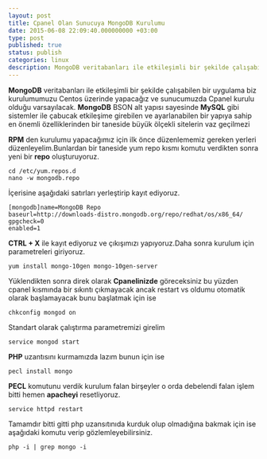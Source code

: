 ```yaml
---
layout: post
title: Cpanel Olan Sunucuya MongoDB Kurulumu
date: 2015-06-08 22:09:40.000000000 +03:00
type: post
published: true
status: publish
categories: linux
description: MongoDB veritabanları ile etkileşimli bir şekilde çalışabilen bir uygulama biz kurulumumuzu Centos üzerinde yapacağız ve sunucumuzda Cpanel
---
```

**MongoDB** veritabanları ile etkileşimli bir şekilde çalışabilen bir uygulama biz kurulumumuzu Centos üzerinde yapacağız ve sunucumuzda Cpanel kurulu olduğu varsayılacak. **MongoDB** BSON alt yapısı sayesinde **MySQL** gibi sistemler ile çabucak etkileşime girebilen ve ayarlanabilen bir yapıya sahip en önemli özelliklerinden bir taneside büyük ölçekli sitelerin vaz geçilmezi

**RPM** den kurulumu yapacağımız için ilk önce düzenlememiz gereken yerleri düzenleyelim.Bunlardan bir taneside yum repo kısmı komutu verdikten sonra yeni bir **repo** oluşturuyoruz.

    cd /etc/yum.repos.d
    nano -w mongodb.repo

İçerisine aşağıdaki satırları yerleştirip kayıt ediyoruz.

    [mongodb]name=MongoDB Repo
    baseurl=http://downloads-distro.mongodb.org/repo/redhat/os/x86_64/
    gpgcheck=0
    enabled=1

**CTRL + X** ile kayıt ediyoruz ve çıkışımızı yapıyoruz.Daha sonra kurulum için parametreleri giriyoruz.

    yum install mongo-10gen mongo-10gen-server

Yüklendikten sonra direk olarak **Cpanelinizde** göreceksiniz bu yüzden cpanel kısmında bir sıkıntı çıkmayacak ancak restart vs oldumu otomatik olarak başlamayacak bunu başlatmak için ise

    chkconfig mongod on

Standart olarak çalıştırma parametremizi girelim

    service mongod start

**PHP** uzantısını kurmamızda lazım bunun için ise

    pecl install mongo

**PECL** komutunu verdik kurulum falan birşeyler o orda debelendi falan işlem bitti hemen **apacheyi** resetliyoruz.

    service httpd restart

Tamamdır bitti gitti php uzansıtınıda kurduk olup olmadığına bakmak için ise aşağıdaki komutu verip gözlemleyebilirsiniz.

    php -i | grep mongo -i
